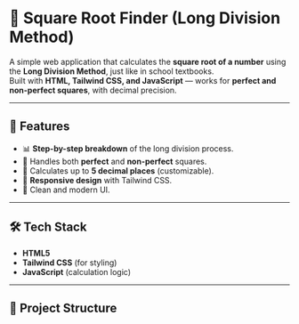 # 📐 Square Root Finder (Long Division Method)

A simple web application that calculates the **square root of a number** using the **Long Division Method**, just like in school textbooks.  
Built with **HTML, Tailwind CSS, and JavaScript** — works for **perfect and non-perfect squares**, with decimal precision.

---

## 🚀 Features
- 📊 **Step-by-step breakdown** of the long division process.
- 🧮 Handles both **perfect** and **non-perfect** squares.
- 🔢 Calculates up to **5 decimal places** (customizable).
- 📱 **Responsive design** with Tailwind CSS.
- 🌈 Clean and modern UI.

---



## 🛠️ Tech Stack
- **HTML5**  
- **Tailwind CSS** (for styling)  
- **JavaScript** (calculation logic)  

---

## 📂 Project Structure
